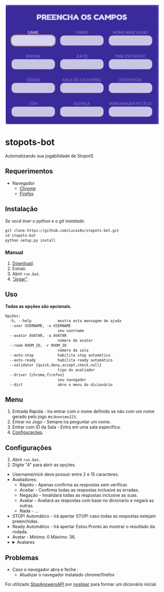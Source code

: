 <p align="center">
 <img width="500" height="388" src="https://raw.githubusercontent.com/Lucas8x/stopots-bot/gh-pages/assets/answer.gif">
</p>

# stopots-bot
Automatizando sua jogabilidade de StopotS

## Requerimentos
* Navegador
  * [Chrome](https://www.google.com/chrome/)
  * [Firefox](https://www.mozilla.org/firefox/new/)
  
## Instalação
*Se você tiver o python e o git instalado.*
<pre><code>git clone https://github.com/Lucas8x/stopots-bot.git
cd stopots-bot
python setup.py install
</code></pre>

### Manual
1. [Download](https://github.com/Lucas8x/stopots-bot/archive/master.zip).
2. Extrair.
3. Abrir `run.bat`.
4. ["Jogar"](#menu).

## Uso
**Todas as opções são opcionais.**
<pre><code>Opções:
  -h, --help            mostra esta mensagem de ajuda
  --user USERNAME, -u USERNAME
                        seu username
  --avatar AVATAR, -a AVATAR
                        número do avatar
  --room ROOM_ID, -r ROOM_ID
                        número da sala
  --auto-stop           habilita stop automático
  --auto-ready          habilita ready automático
  --validator {quick,deny,accept,check,null}
                        tipo do avaliador
  --driver {chrome,firefox}
                        seu navegador
  --dict                abre o menu do dicionário
</code></pre>

## Menu
1. Entrada Rápida - Ira entrar com o nome definido se não com um nome gerado pelo jogo ex:`Anonimo123`.
2. Entrar no Jogo - Sempre ira perguntar um nome.
3. Entrar com ID da Sala - Entra em uma sala específica.
4. [Configurações](#configurações).

## Configurações
1. Abrir `run.bat`.
2. Digite "4" para abrir as opções.

* Username/nick deve possuir entre 2 e 15 caracteres.
* Avaliadores:
  * Rápido - Apenas confirma as respostas sem verificar.
  * Aceitar - Confirma todas as respostas inclusive as erradas.
  * Negação - Invalidará todas as respostas inclusive as suas.
  * Avaliar - Avaliará as respostas com base no dicionario e negará as outras.
  * Nada - ...
* STOP! Automático - Irá apertar STOP! caso todas as respostas estejam preenchidas.
* Ready Automático - Irá apertar Estou Pronto ao mostrar o resultado da rodada.
* Avatar - Mínimo: 0 Máximo: 36.
 * <details><summary>Avatares</summary>
   a
  </details>

## Problemas
* Caso o navegador abra e feche :
  * Atualizar o navegador instalado chrome/firefox

Foi utilizado [StopAnswersAPI](https://github.com/nosliper/StopAnswersAPI) por [nosliper](https://github.com/nosliper) para formar um dicionário inicial.
